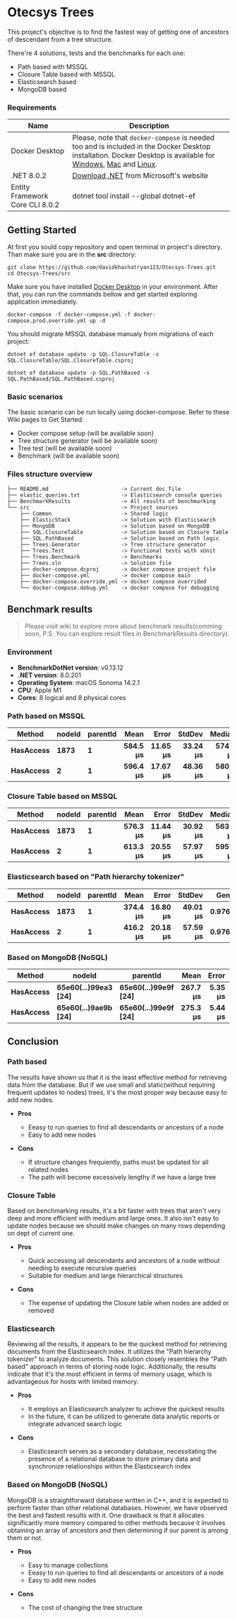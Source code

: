 # Otecsys Trees

This project's objective is to find the fastest way of getting one of ancestors of descendant from a tree structure.

There're 4 solutions, tests and the benchmarks for each one:
* Path based with MSSQL
* Closure Table based with MSSQL
* Elasticsearch based
* MongoDB based

### Requirements

| Name   | Description |
| ------ | ----------- |
| Docker Desktop | Please, note that `docker-compose` is needed too and is included in the Docker Desktop installation. Docker Desktop is available for [Windows](https://docs.docker.com/desktop/install/windows-install/), [Mac](https://docs.docker.com/desktop/install/mac-install/) and [Linux](https://docs.docker.com/desktop/install/linux-install/). |
| .NET 8.0.2 | [Download .NET](https://dotnet.microsoft.com/en-us/download/dotnet/8.0) from Microsoft's website |
| Entity Framework Core CLI 8.0.2 | dotnet tool install --global dotnet-ef |

## Getting Started

At first you sould copy repository and open terminal in project's directory. Than make sure you are in the **src** directory:

```
git clone https://github.com/davidkhachatryan123/Otecsys-Trees.git 
cd Otecsys-Trees/src
```

Make sure you have installed [Docker Desktop](https://docs.docker.com/docker-for-windows/install/) in your environment. After that, you can run the commands bellow and get started exploring application immediately.

```
docker-compose -f docker-compose.yml -f docker-compose.prod.override.yml up -d
```

You should migrate MSSQL database manualy from migrations of each project:

```
dotnet ef database update -p SQL.ClosureTable -s SQL.ClosureTable/SQL.ClosureTable.csproj

dotnet ef database update -p SQL.PathBased -s SQL.PathBased/SQL.PathBased.csproj
```

### Basic scenarios

The basic scenario can be run locally using docker-compose. Refer to these Wiki pages to Get Started:

- Docker compose setup (will be available soon)
- Tree structure generator (will be available soon)
- Tree test (will be available soon)
- Benchmark (will be available soon)

### Files structure overview

```
├── README.md                       -> Current doc file
├── elastic_queries.txt             -> Elasticsearch console queries
├── BenchmarkResults                -> All results of benchmarking
└── src                             -> Project sources
    ├── Common                      -> Shared logic
    ├── ElasticStack                -> Solution with Elasticsearch
    ├── MongoDB                     -> Solution based on MongoDB
    ├── SQL.ClosureTable            -> Solution based on Closure Table
    ├── SQL.PathBased               -> Solution based on Path logic
    ├── Trees.Generator             -> Tree structure generator
    ├── Trees.Test                  -> Functional tests with xUnit
    ├── Trees.Benchmark             -> Benchmarks
    ├── Trees.sln                   -> Solution file
    ├── docker-compose.dcproj       -> docker compose project file
    ├── docker-compose.yml          -> docker compose main
    ├── docker-compose.override.yml -> docker compose overrided
    └── docker-compose.debug.yml    -> docker compose for debugging
```

## Benchmark results

> Please visit wiki to explore more about benchmark results(comming soon, P.S. You can explore result files in BenchmarkResults directory).

### Environment

* **BenchmarkDotNet version**: v0.13.12
* **.NET version**: 8.0.201
* **Operating System**: macOS Sonoma 14.2.1
* **CPU**: Apple M1
* **Cores**: 8 logical and 8 physical cores

### Path based on MSSQL

| Method | nodeId | parentId | Mean | Error | StdDev | Median | Gen0 | Allocated |
|---------- |------- |--------- |---------:|---------:|---------:|---------:|-------:|----------:|
| **HasAccess** | **1873**   | **1**        | **584.5 μs** | **11.65 μs** | **33.24 μs** | **574.2 μs** | **0.9766** |   **9.63 KB** |
| **HasAccess** | **2**      | **1**        | **596.4 μs** | **17.67 μs** | **48.36 μs** | **580.6 μs** | **0.9766** |    **8.8 KB** |

### Closure Table based on MSSQL

| Method | nodeId | parentId | Mean | Error | StdDev | Median | Gen0 | Allocated |
|---------- |------- |--------- |---------:|---------:|---------:|---------:|-------:|----------:|
| **HasAccess** | **1873**   | **1**        | **576.3 μs** | **11.44 μs** | **30.92 μs** | **563.7 μs** | **0.9766** |   **8.71 KB** |
| **HasAccess** | **2**      | **1**        | **613.3 μs** | **20.55 μs** | **57.97 μs** | **595.6 μs** | **0.9766** |   **8.71 KB** |

### Elasticsearch based on "Path hierarchy tokenizer"

| Method | nodeId | parentId | Mean | Error | StdDev | Gen0 | Allocated |
|----------------- |------- |--------- |---------:|---------:|---------:|-------:|----------:|
| **HasAccess** | **1873**   | **1**        | **374.4 μs** | **16.80 μs** | **49.01 μs** | **0.9766** |  **10.77 KB** |
| **HasAccess** | **2**      | **1**        | **416.2 μs** | **20.18 μs** | **57.59 μs** | **0.9766** |   **8.84 KB** |

### Based on MongoDB (NoSQL)

| Method | nodeId | parentId | Mean | Error | StdDev | Gen0 | Allocated |
|---------- |--------------------- |--------------------- |---------:|--------:|--------:|-------:|----------:|
| **HasAccess** | **65e60(...)99ea3 [24]** | **65e60(...)99e9f [24]** | **267.7 μs** | **5.35 μs** | **8.01 μs** | **4.3945** |  **28.56 KB** |
| **HasAccess** | **65e60(...)9ae9b [24]** | **65e60(...)99e9f [24]** | **275.3 μs** | **5.44 μs** | **4.54 μs** | **5.3711** |  **34.25 KB** |

## Conclusion

### Path based

The results have shown us that it is the least effective method for retrieving data from the database. But if we use small and static(without requiring frequent updates to nodes) trees, it's the most proper way because easy to add new nodes.

* **Pros**
  + Eeasy to run queries to find all descendants or ancestors of a node
  + Easy to add new nodes

* **Cons**
  + If structure changes frequiently, paths must be updated for all related nodes
  + The path will become excessively lengthy if we have a large tree

### Closure Table

Based on benchmarking results, it's a bit faster with trees that aren't very deep and more efficient with medium and large ones. It also isn't easy to update nodes because we should make changes on many rows depending on dept of current one.

* **Pros**
  + Quick accessing all descendants and ancestors of a node without needing to execute recursive queries
  + Suitable for medium and large hierarchical structures

* **Cons**
  + The expense of updating the Closure table when nodes are added or removed

### Elasticsearch

Reviewing all the results, it appears to be the quickest method for retrieving documents from the Elasticsearch index. It utilizes the "Path hierarchy tokenizer" to analyze documents. This solution closely resembles the "Path based" approach in terms of storing node logic. Additionally, the results indicate that it's the most efficient in terms of memory usage, which is advantageous for hosts with limited memory.

* **Pros**
  + It employs an Elasticsearch analyzer to achieve the quickest results
  + In the future, it can be utilized to generate data analytic reports or integrate advanced search logic

* **Cons**
  + Elasticsearch serves as a secondary database, necessitating the presence of a relational database to store primary data and synchronize relationships within the Elasticsearch index

### Based on MongoDB (NoSQL)

MongoDB is a straightforward database written in C++, and it is expected to perform faster than other relational databases. However, we have observed the best and fastest results with it. One drawback is that it allocates significantly more memory compared to other methods because it involves obtaining an array of ancestors and then determining if our parent is among them or not.

* **Pros**
  + Easy to manage collections
  + Eeasy to run queries to find all descendants or ancestors of a node
  + Easy to add new nodes

* **Cons**
  + The cost of changing the tree structure
